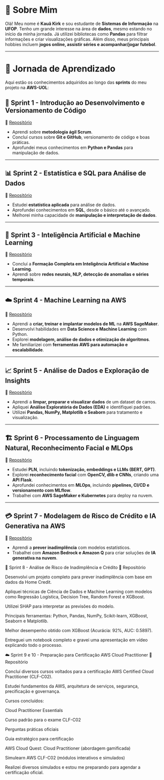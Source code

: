 # 📌 Sobre Mim

Olá! Meu nome é **Kauã Kirk** e sou estudante de **Sistemas de Informação** na **UFOP**. Tenho um grande interesse na área de **dados**, mesmo estando no início da minha jornada. Já utilizei bibliotecas como **Pandas** para filtrar informações e criar visualizações gráficas. Além disso, meus principais hobbies incluem **jogos online, assistir séries e acompanhar/jogar futebol**. 

---

# 🚀 Jornada de Aprendizado

Aqui estão os conhecimentos adquiridos ao longo das **sprints** do meu projeto na **AWS-UOL**:

## 🏁 **Sprint 1** - Introdução ao Desenvolvimento e Versionamento de Código
🔗 [Repositório](https://github.com/kauakirk/aws-uol/tree/main/Sprint%2001)  
- Aprendi sobre **metodologia ágil Scrum**.
- Concluí cursos sobre **Git e GitHub**, versionamento de código e boas práticas.
- Aprofundei meus conhecimentos em **Python e Pandas** para manipulação de dados.

---

## 📊 **Sprint 2** - Estatística e SQL para Análise de Dados
🔗 [Repositório](https://github.com/kauakirk/aws-uol/tree/main/Sprint%2002)  
- Estudei **estatística aplicada** para análise de dados.
- Aprofundei conhecimentos em **SQL**, desde o básico até o avançado.
- Melhorei minha capacidade de **manipulação e interpretação de dados**.

---

## 🤖 **Sprint 3** - Inteligência Artificial e Machine Learning
🔗 [Repositório](https://github.com/kauakirk/aws-uol/tree/main/Sprint%2003)  
- Concluí a **Formação Completa em Inteligência Artificial e Machine Learning**.
- Aprendi sobre **redes neurais, NLP, detecção de anomalias e séries temporais**.

---

## ☁️ **Sprint 4** - Machine Learning na AWS
🔗 [Repositório](https://github.com/kauakirk/aws-uol/tree/main/Sprint%2004)  
- Aprendi a **criar, treinar e implantar modelos de ML** na **AWS SageMaker**.
- Desenvolvi habilidades em **Data Science e Machine Learning** com Python.
- Explorei **modelagem, análise de dados e otimização de algoritmos**.
- Me familiarizei com **ferramentas AWS para automação e escalabilidade**.

---

## 📈 **Sprint 5** - Análise de Dados e Exploração de Insights
🔗 [Repositório](https://github.com/kauakirk/aws-uol/blob/main/Sprint%2005/README.md)  
- Aprendi a **limpar, preparar e visualizar dados** de um dataset de carros.
- Apliquei **Análise Exploratória de Dados (EDA)** e identifiquei padrões.
- Utilizei **Pandas, NumPy, Matplotlib e Seaborn** para tratamento e visualização.

---

## 🏗️ **Sprint 6** - Processamento de Linguagem Natural, Reconhecimento Facial e MLOps
🔗 [Repositório](https://github.com/kauakirk/aws-uol/blob/main/Sprint%2006/README.md)  
- Estudei **PLN**, incluindo **tokenização, embeddings e LLMs (BERT, GPT)**.
- Explorei **reconhecimento facial** com **OpenCV, dlib e CNNs**, criando uma **API Flask**.
- Aprofundei conhecimentos em **MLOps**, incluindo **pipelines, CI/CD e versionamento com MLflow**.
- Trabalhei com **AWS SageMaker e Kubernetes** para deploy na nuvem.

---

## 💳 **Sprint 7** - Modelagem de Risco de Crédito e IA Generativa na AWS
🔗 [Repositório](https://github.com/kauakirk/aws-uol/tree/main/Sprint%2007)  
- Aprendi a **prever inadimplência** com modelos estatísticos.
- Trabalhei com **Amazon Bedrock e Amazon Q** para criar soluções de **IA generativa na nuvem**.

📌 Sprint 8 - Análise de Risco de Inadimplência e Crédito
🔗 Repositório

Desenvolvi um projeto completo para prever inadimplência com base em dados da Home Credit.

Apliquei técnicas de Ciência de Dados e Machine Learning com modelos como Regressão Logística, Decision Tree, Random Forest e XGBoost.

Utilizei SHAP para interpretar as previsões do modelo.

Principais ferramentas: Python, Pandas, NumPy, Scikit-learn, XGBoost, Seaborn e Matplotlib.

Melhor desempenho obtido com XGBoost (Acurácia: 92%, AUC: 0.5897).

Entreguei um notebook completo e gravei uma apresentação em vídeo explicando todo o processo.

☁️ Sprint 9 e 10 - Preparação para Certificação AWS Cloud Practitioner
🔗 Repositório

Concluí diversos cursos voltados para a certificação AWS Certified Cloud Practitioner (CLF-C02).

Estudei fundamentos da AWS, arquitetura de serviços, segurança, precificação e governança.

Cursos concluídos:

Cloud Practitioner Essentials

Curso padrão para o exame CLF-C02

Perguntas práticas oficiais

Guia estratégico para certificação

AWS Cloud Quest: Cloud Practitioner (abordagem gamificada)

Simulearn AWS CLF-C02 (módulos interativos e simulados)

Realizei diversos simulados e estou me preparando para agendar a certificação oficial.
